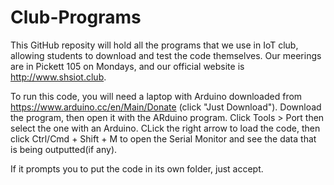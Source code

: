 # Club-Programs

This GitHub reposity will hold all the programs that we use in IoT club, allowing students to download and test the code themselves. Our meerings are in Pickett 105 on Mondays, and our official website is http://www.shsiot.club.

To run this code, you will need a laptop with Arduino downloaded from https://www.arduino.cc/en/Main/Donate (click "Just Download"). Download the program, then open it with the ARduino program. Click Tools > Port then select the one with an Arduino. CLick the right arrow to load the code, then click Ctrl/Cmd + Shift + M to open the Serial Monitor and see the data that is being outputted(if any).

If it prompts you to put the code in its own folder, just accept.
